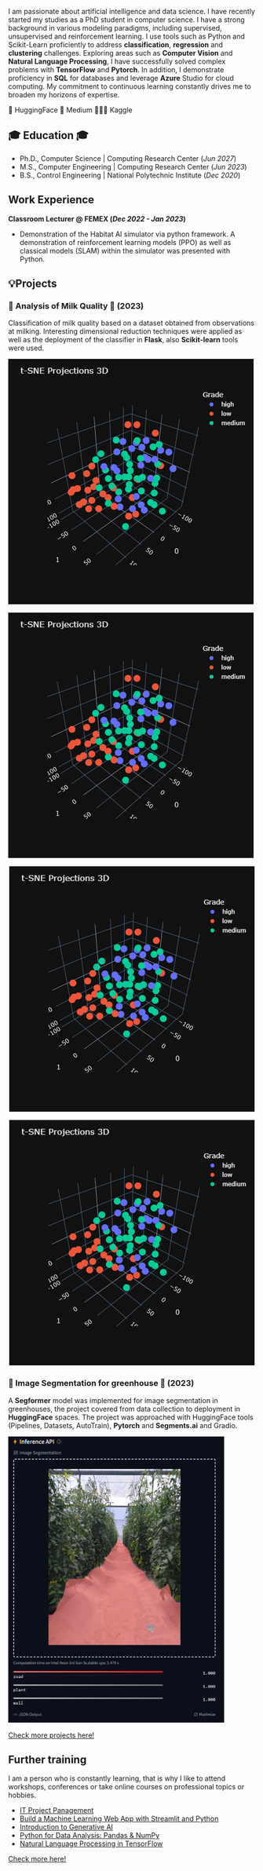 I am passionate about artificial intelligence and data science. I have recently started my studies as a PhD student in computer science. I have a strong background in various modeling paradigms, including supervised, unsupervised and reinforcement learning. I use tools such as Python and Scikit-Learn proficiently to address **classification**, **regression** and **clustering** challenges. Exploring areas such as **Computer Vision** and **Natural Language Processing**, I have successfully solved complex problems with **TensorFlow** and **Pytorch**. In addition, I demonstrate proficiency in **SQL** for databases and leverage **Azure** Studio for cloud computing. My commitment to continuous learning constantly drives me to broaden my horizons of expertise.

🤗 HuggingFace
📄 Medium
👨🏾‍💻 Kaggle

## 🎓 Education 🎓
- Ph.D., Computer Science | Computing Research Center (_Jun 2027_)
- M.S., Computer Engineering	| Computing Research Center (_Jun 2023_)
- B.S., Control Engineering | National Polytechnic Institute (_Dec 2020_)

## Work Experience
**Classroom Lecturer @ FEMEX (_Dec 2022 - Jan 2023_)**
- Demonstration of the Habitat AI simulator via python framework. A demonstration of reinforcement learning models (PPO) as well as classical models (SLAM) within the simulator was presented with Python.

## 💡Projects
### 🐄 Analysis of Milk Quality 🐄 (2023)
Classification of milk quality based on a dataset obtained from observations at milking. Interesting dimensional reduction techniques were applied as well as the deployment of the classifier in **Flask**, also **Scikit-learn** tools were used.

![Projection](/assets/img/ProjectionsfromtSNE3D.png)

<img src="/assets/img/ProjectionsfromtSNE3D.png" alt="Projection" style="text-align: center;">

<p align="center">
  <img src="https://github.com/mikeagz/portfolio/blob/main/assets/img/ProjectionsfromtSNE3D.png" alt="Sublime's custom image"/>
</p>

<div style="text-align:center"><img src="https://github.com/mikeagz/portfolio/blob/main/assets/img/ProjectionsfromtSNE3D.png" /></div>

### 🍅 Image Segmentation for greenhouse 🍅 (2023)
A **Segformer** model was implemented for image segmentation in greenhouses, the project covered from data collection to deployment in **HuggingFace** spaces. The project was approached with HuggingFace tools (Pipelines, Datasets, AutoTrain), **Pytorch** and **Segments.ai** and Gradio.

![Projection](/assets/img/segformer_demo.png)

[Check more projects here!](more-projects.md)

## Further training
I am a person who is constantly learning, that is why I like to attend workshops, conferences or take online courses on professional topics or hobbies.

- [IT Project Panagement](https://drive.google.com/file/d/11AdWADj3LvfMMs7U44TOEAsLdaqnrxg9/view)
- [Build a Machine Learning Web App with Streamlit and Python](https://www.coursera.org/account/accomplishments/verify/LZMDYCJCR2UY)
- [Introduction to Generative AI](https://www.coursera.org/account/accomplishments/verify/TVYKF9C2XEMS)
- [Python for Data Analysis: Pandas & NumPy](https://www.coursera.org/account/accomplishments/verify/6QRKQ8GZFF5N)
- [Natural Language Processing in TensorFlow](https://www.coursera.org/account/accomplishments/certificate/A2SGRBHW4UYB)

[Check more here!](further-training.md)
